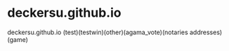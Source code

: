 # deckersu.github.io
deckersu.github.io (test)(testwin)(other)(agama_vote)(notaries addresses)(game)
